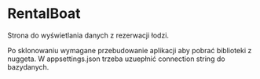 # RentalBoat
Strona do wyświetlania danych z rezerwacji łodzi.


Po sklonowaniu wymagane przebudowanie aplikacji aby pobrać biblioteki z nuggeta.
W appsettings.json trzeba uzuepłnić connection string do bazydanych.

